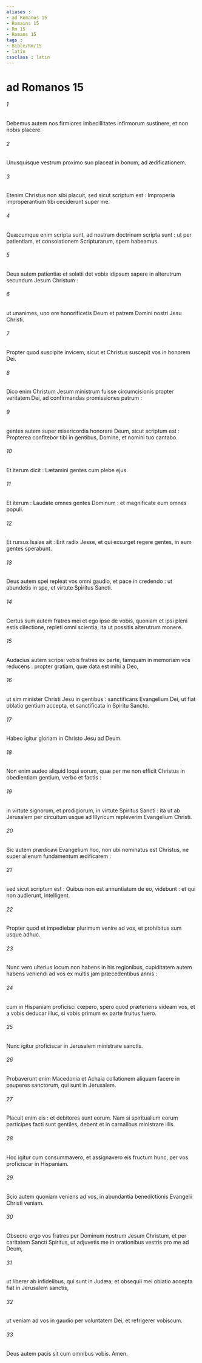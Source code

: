 ```yaml
---
aliases : 
- ad Romanos 15
- Romains 15
- Rm 15
- Romans 15
tags : 
- Bible/Rm/15
- latin
cssclass : latin
---
```


# ad Romanos 15

###### 1
Debemus autem nos firmiores imbecillitates infirmorum sustinere, et non nobis placere.
###### 2
Unusquisque vestrum proximo suo placeat in bonum, ad ædificationem.
###### 3
Etenim Christus non sibi placuit, sed sicut scriptum est : Improperia improperantium tibi ceciderunt super me.
###### 4
Quæcumque enim scripta sunt, ad nostram doctrinam scripta sunt : ut per patientiam, et consolationem Scripturarum, spem habeamus.
###### 5
Deus autem patientiæ et solatii det vobis idipsum sapere in alterutrum secundum Jesum Christum :
###### 6
ut unanimes, uno ore honorificetis Deum et patrem Domini nostri Jesu Christi.
###### 7
Propter quod suscipite invicem, sicut et Christus suscepit vos in honorem Dei.
###### 8
Dico enim Christum Jesum ministrum fuisse circumcisionis propter veritatem Dei, ad confirmandas promissiones patrum :
###### 9
gentes autem super misericordia honorare Deum, sicut scriptum est : Propterea confitebor tibi in gentibus, Domine, et nomini tuo cantabo.
###### 10
Et iterum dicit : Lætamini gentes cum plebe ejus.
###### 11
Et iterum : Laudate omnes gentes Dominum : et magnificate eum omnes populi.
###### 12
Et rursus Isaias ait : Erit radix Jesse, et qui exsurget regere gentes, in eum gentes sperabunt.
###### 13
Deus autem spei repleat vos omni gaudio, et pace in credendo : ut abundetis in spe, et virtute Spiritus Sancti.
###### 14
Certus sum autem fratres mei et ego ipse de vobis, quoniam et ipsi pleni estis dilectione, repleti omni scientia, ita ut possitis alterutrum monere.
###### 15
Audacius autem scripsi vobis fratres ex parte, tamquam in memoriam vos reducens : propter gratiam, quæ data est mihi a Deo,
###### 16
ut sim minister Christi Jesu in gentibus : sanctificans Evangelium Dei, ut fiat oblatio gentium accepta, et sanctificata in Spiritu Sancto.
###### 17
Habeo igitur gloriam in Christo Jesu ad Deum.
###### 18
Non enim audeo aliquid loqui eorum, quæ per me non efficit Christus in obedientiam gentium, verbo et factis :
###### 19
in virtute signorum, et prodigiorum, in virtute Spiritus Sancti : ita ut ab Jerusalem per circuitum usque ad Illyricum repleverim Evangelium Christi.
###### 20
Sic autem prædicavi Evangelium hoc, non ubi nominatus est Christus, ne super alienum fundamentum ædificarem :
###### 21
sed sicut scriptum est : Quibus non est annuntiatum de eo, videbunt : et qui non audierunt, intelligent.
###### 22
Propter quod et impediebar plurimum venire ad vos, et prohibitus sum usque adhuc.
###### 23
Nunc vero ulterius locum non habens in his regionibus, cupiditatem autem habens veniendi ad vos ex multis jam præcedentibus annis :
###### 24
cum in Hispaniam proficisci cœpero, spero quod præteriens videam vos, et a vobis deducar illuc, si vobis primum ex parte fruitus fuero.
###### 25
Nunc igitur proficiscar in Jerusalem ministrare sanctis.
###### 26
Probaverunt enim Macedonia et Achaia collationem aliquam facere in pauperes sanctorum, qui sunt in Jerusalem.
###### 27
Placuit enim eis : et debitores sunt eorum. Nam si spiritualium eorum participes facti sunt gentiles, debent et in carnalibus ministrare illis.
###### 28
Hoc igitur cum consummavero, et assignavero eis fructum hunc, per vos proficiscar in Hispaniam.
###### 29
Scio autem quoniam veniens ad vos, in abundantia benedictionis Evangelii Christi veniam.
###### 30
Obsecro ergo vos fratres per Dominum nostrum Jesum Christum, et per caritatem Sancti Spiritus, ut adjuvetis me in orationibus vestris pro me ad Deum,
###### 31
ut liberer ab infidelibus, qui sunt in Judæa, et obsequii mei oblatio accepta fiat in Jerusalem sanctis,
###### 32
ut veniam ad vos in gaudio per voluntatem Dei, et refrigerer vobiscum.
###### 33
Deus autem pacis sit cum omnibus vobis. Amen.
